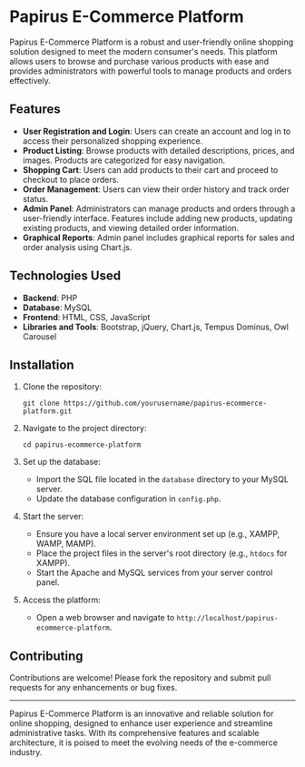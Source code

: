 # Papirus E-Commerce Platform

Papirus E-Commerce Platform is a robust and user-friendly online shopping solution designed to meet the modern consumer's needs. This platform allows users to browse and purchase various products with ease and provides administrators with powerful tools to manage products and orders effectively.

## Features

- **User Registration and Login**: Users can create an account and log in to access their personalized shopping experience.
- **Product Listing**: Browse products with detailed descriptions, prices, and images. Products are categorized for easy navigation.
- **Shopping Cart**: Users can add products to their cart and proceed to checkout to place orders.
- **Order Management**: Users can view their order history and track order status.
- **Admin Panel**: Administrators can manage products and orders through a user-friendly interface. Features include adding new products, updating existing products, and viewing detailed order information.
- **Graphical Reports**: Admin panel includes graphical reports for sales and order analysis using Chart.js.

## Technologies Used

- **Backend**: PHP
- **Database**: MySQL
- **Frontend**: HTML, CSS, JavaScript
- **Libraries and Tools**: Bootstrap, jQuery, Chart.js, Tempus Dominus, Owl Carousel

## Installation

1. Clone the repository:
    ```
    git clone https://github.com/yourusername/papirus-ecommerce-platform.git
    ```
2. Navigate to the project directory:
    ```
    cd papirus-ecommerce-platform
    ```
3. Set up the database:
    - Import the SQL file located in the `database` directory to your MySQL server.
    - Update the database configuration in `config.php`.

4. Start the server:
    - Ensure you have a local server environment set up (e.g., XAMPP, WAMP, MAMP).
    - Place the project files in the server's root directory (e.g., `htdocs` for XAMPP).
    - Start the Apache and MySQL services from your server control panel.

5. Access the platform:
    - Open a web browser and navigate to `http://localhost/papirus-ecommerce-platform`.

## Contributing

Contributions are welcome! Please fork the repository and submit pull requests for any enhancements or bug fixes.


---

Papirus E-Commerce Platform is an innovative and reliable solution for online shopping, designed to enhance user experience and streamline administrative tasks. With its comprehensive features and scalable architecture, it is poised to meet the evolving needs of the e-commerce industry.
